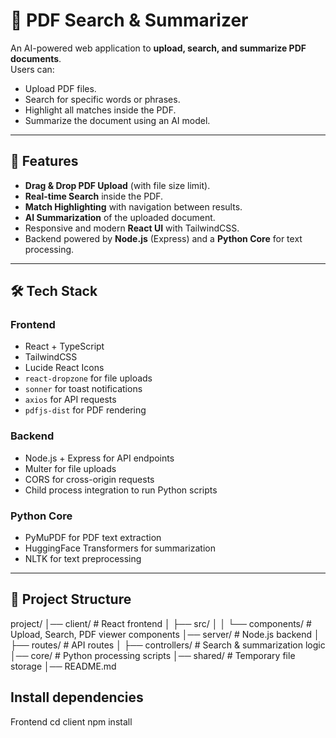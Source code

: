 # 📄 PDF Search & Summarizer

An AI-powered web application to **upload, search, and summarize PDF documents**.  
Users can:
- Upload PDF files.
- Search for specific words or phrases.
- Highlight all matches inside the PDF.
- Summarize the document using an AI model.

---

## 🚀 Features
- **Drag & Drop PDF Upload** (with file size limit).
- **Real-time Search** inside the PDF.
- **Match Highlighting** with navigation between results.
- **AI Summarization** of the uploaded document.
- Responsive and modern **React UI** with TailwindCSS.
- Backend powered by **Node.js** (Express) and a **Python Core** for text processing.

---

## 🛠 Tech Stack
### Frontend
- React + TypeScript
- TailwindCSS
- Lucide React Icons
- `react-dropzone` for file uploads
- `sonner` for toast notifications
- `axios` for API requests
- `pdfjs-dist` for PDF rendering

### Backend
- Node.js + Express for API endpoints
- Multer for file uploads
- CORS for cross-origin requests
- Child process integration to run Python scripts

### Python Core
- PyMuPDF for PDF text extraction
- HuggingFace Transformers for summarization
- NLTK for text preprocessing

---

## 📂 Project Structure
project/
│── client/ # React frontend
│ ├── src/
│ │ └── components/ # Upload, Search, PDF viewer components
│── server/ # Node.js backend
│ ├── routes/ # API routes
│ ├── controllers/ # Search & summarization logic
│── core/ # Python processing scripts
│── shared/ # Temporary file storage
│── README.md

## Install dependencies
Frontend
cd client
npm install
